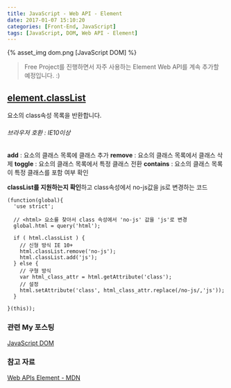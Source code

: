 ```yaml
---
title: JavaScript - Web API - Element
date: 2017-01-07 15:10:20
categories: [Front-End, JavaScript]
tags: [JavaScript, DOM, Web API - Element]
---
```


{% asset_img dom.png [JavaScript DOM] %}

>  Free Project를 진행하면서 자주 사용하는 Element Web API를 계속 추가할 예정입니다. :)

## [element.classList](https://developer.mozilla.org/en-US/docs/Web/API/Element/classList)
요소의 class속성 목록을 반환합니다. 

###### 브라우저 호환 : IE10이상 

**add** : 요소의 클래스 목록에 클래스 추가
**remove** : 요소의 클래스 목록에서 클래스 삭제
**toggle** : 요소의 클래스 목록에서 특정 클래스 전환
**contains** : 요소의 클래스 목록이 특정 클래스를 포함 여부 확인

**classList를 지원하는지 확인**하고 class속성에서 no-js값을 js로 변경하는 코드 
```
(function(global){
  'use strict';

  // <html> 요소를 찾아서 class 속성에서 'no-js' 값을 'js'로 변경
  global.html = query('html');

  if ( html.classList ) {
    // 신형 방식 IE 10+
    html.classList.remove('no-js');
    html.classList.add('js');
  } else {
    // 구형 방식
    var html_class_attr = html.getAttribute('class');
    // 설정
    html.setAttribute('class', html_class_attr.replace(/no-js/,'js'));
  }

}(this));
```

### 관련 My 포스팅
[JavaScript DOM](https://sharryhong.github.io/2016/12/28/javascript-dom/)

### 참고 자료
[Web APIs Element - MDN](https://developer.mozilla.org/en-US/docs/Web/API/Element)